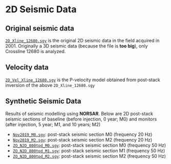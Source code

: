 # 2D Seismic Data

## Original seismic data

[`2D_Xline_12680.sgy`](https://github.com/yohanesnuwara/ccs-gundih/blob/master/data/seismics/2D_Xline_12680.sgy) is the original 2D seismic data in the field acquired in 2001. Originally a 3D seismic data (because the file is **too big**), only Crossline 12680 is analyzed.

## Velocity data

[`2D_Vel_Xline_12680.sgy`](https://github.com/yohanesnuwara/ccs-gundih/blob/master/data/seismics/2D_Vel_Xline_12680.sgy) is the P-velocity model obtained from post-stack inversion of the above `2D_Xline_12680.sgy`

## Synthetic Seismic Data

Results of seismic modelling using **NORSAR**. Below are 2D post-stack seismic sections of baseline (before injection, 0 year; M0) and monitors (after injection, 5 year; M1, and 10 years; M2)

* [`Nov2019_M0.sgy`](https://github.com/yohanesnuwara/ccs-gundih/blob/master/data/seismics/Nov2019_M0.sgy): post-stack seismic section M0 (frequency 20 Hz)
* [`Nov2019_M2.sgy`](https://github.com/yohanesnuwara/ccs-gundih/blob/master/data/seismics/Nov2019_M2.sgy): post-stack seismic section M2 (frequency 20 Hz)
* [`ZO_N2D_800tpd_M0.sgy`](https://github.com/yohanesnuwara/ccs-gundih/blob/master/data/seismics/ZO_N2D_800tpd_M0.sgy): post-stack seismic section M0 (frequency 50 Hz)
* [`ZO_N2D_800tpd_M1.sgy`](https://github.com/yohanesnuwara/ccs-gundih/blob/master/data/seismics/ZO_N2D_800tpd_M1.sgy): post-stack seismic section M1 (frequency 50 Hz)
* [`ZO_N2D_800tpd_M2.sgy`](https://github.com/yohanesnuwara/ccs-gundih/blob/master/data/seismics/ZO_N2D_800tpd_M2.sgy): post-stack seismic section M2 (frequency 50 Hz) 
